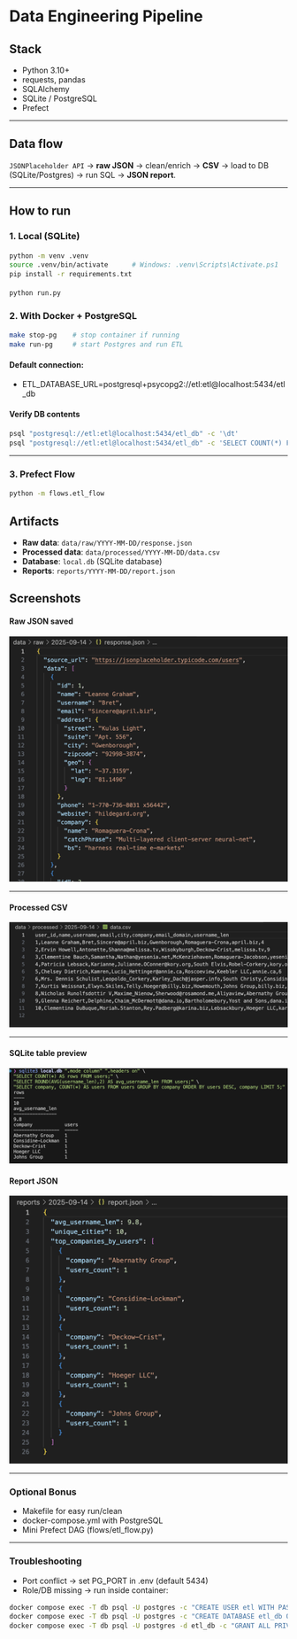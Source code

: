 # Data Engineering Pipeline

## Stack
- Python 3.10+
- requests, pandas
- SQLAlchemy
- SQLite / PostgreSQL
- Prefect

---

## Data flow
`JSONPlaceholder API` → **raw JSON** → clean/enrich → **CSV** → load to DB (SQLite/Postgres) → run SQL → **JSON report**.

---

## How to run

### 1. Local (SQLite)
```bash
python -m venv .venv
source .venv/bin/activate      # Windows: .venv\Scripts\Activate.ps1
pip install -r requirements.txt

python run.py
```

### 2. With Docker + PostgreSQL
```bash
make stop-pg    # stop container if running
make run-pg     # start Postgres and run ETL
```

#### Default connection:
- ETL_DATABASE_URL=postgresql+psycopg2://etl:etl@localhost:5434/etl_db


#### Verify DB contents
```bash
psql "postgresql://etl:etl@localhost:5434/etl_db" -c '\dt'
psql "postgresql://etl:etl@localhost:5434/etl_db" -c 'SELECT COUNT(*) FROM users;'
```

---

### 3. Prefect Flow
```bash
python -m flows.etl_flow
```


## Artifacts

- **Raw data**: `data/raw/YYYY-MM-DD/response.json`
- **Processed data**: `data/processed/YYYY-MM-DD/data.csv`
- **Database**: `local.db` (SQLite database)
- **Reports**: `reports/YYYY-MM-DD/report.json`

## Screenshots

#### Raw JSON saved
![Raw JSON](docs/screenshots/raw_json.png)

---

#### Processed CSV
![Processed CSV](docs/screenshots/processed_csv.png)

---

#### SQLite table preview
![SQLite query and table](docs/screenshots/sqlite_table.png)

#### Report JSON
![Raw JSON](docs/screenshots/report_json.png)

---

### Optional Bonus
- Makefile for easy run/clean
- docker-compose.yml with PostgreSQL
- Mini Prefect DAG (flows/etl_flow.py)

---

### Troubleshooting
- Port conflict → set PG_PORT in .env (default 5434)
- Role/DB missing → run inside container:
```bash
docker compose exec -T db psql -U postgres -c "CREATE USER etl WITH PASSWORD 'etl';"
docker compose exec -T db psql -U postgres -c "CREATE DATABASE etl_db OWNER etl;"
docker compose exec -T db psql -U postgres -d etl_db -c "GRANT ALL PRIVILEGES ON DATABASE etl_db TO etl;"
```
